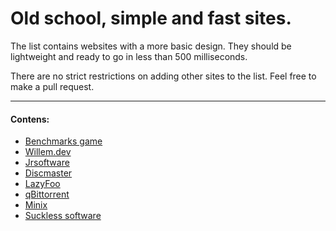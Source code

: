 # Old school, simple and fast sites.

The list contains websites with a more basic design. They should be lightweight and ready to go in less than 500 milliseconds.

There are no strict restrictions on adding other sites to the list. Feel free to make a pull request.

---

#### Contens:
- [Benchmarks game](https://benchmarksgame-team.pages.debian.net/benchmarksgame)
- [Willem.dev](https://www.willem.dev/)
- [Jrsoftware](https://jrsoftware.org/isdl.php)
- [Discmaster](http://discmaster.textfiles.com/)
- [LazyFoo](https://lazyfoo.net)
- [qBittorrent](https://www.qbittorrent.org/)
- [Minix](http://www.minix3.org/)
- [Suckless software](https://suckless.org/)

